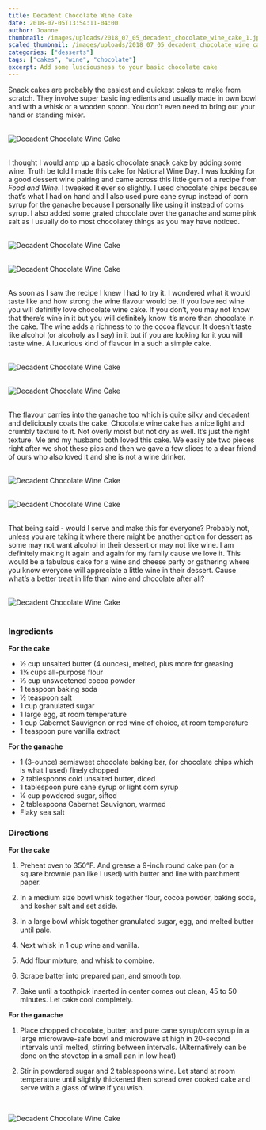 ```yaml
---
title: Decadent Chocolate Wine Cake
date: 2018-07-05T13:54:11-04:00
author: Joanne
thumbnail: /images/uploads/2018_07_05_decadent_chocolate_wine_cake_1.jpg
scaled_thumbnail: /images/uploads/2018_07_05_decadent_chocolate_wine_cake_0.jpg
categories: ["desserts"]
tags: ["cakes", "wine", "chocolate"]
excerpt: Add some lusciousness to your basic chocolate cake
---
```


Snack cakes are probably the easiest and quickest cakes to make from scratch. They involve super basic ingredients and usually made in own bowl and with a whisk or a wooden spoon. You don’t even need to bring out your hand or standing mixer.
</br>
</br>

![Decadent Chocolate Wine Cake](/images/uploads/2018_07_05_decadent_chocolate_wine_cake_2.jpg)
</br>
</br>

I thought I would amp up a basic chocolate snack cake by adding some wine. Truth be told I made this cake for National Wine Day. I was looking for a good dessert wine pairing and came across this little gem of a recipe from _Food and Wine_. I tweaked it ever so slightly. I used chocolate chips because that’s what I had on hand and I also used pure cane syrup instead of corn syrup for the ganache because I personally like using it instead of corns syrup. I also added some grated chocolate over the ganache and some pink salt as I usually do to most chocolatey things as you may have noticed.
</br>
</br>

![Decadent Chocolate Wine Cake](/images/uploads/2018_07_05_decadent_chocolate_wine_cake_3.jpg)
</br>
</br>

![Decadent Chocolate Wine Cake](/images/uploads/2018_07_05_decadent_chocolate_wine_cake_4.jpg)
</br>
</br>

As soon as I saw the recipe I knew I had to try it. I wondered what it would taste like and how strong the wine flavour would be. If you love red wine you will definitly love chocolate wine cake. If you don’t, you may not know that there’s wine in it but you will definitely know it’s more than chocolate in the cake. The wine adds a richness to to the cocoa flavour. It doesn’t taste like alcohol (or alcoholy as I say) in it but if you are looking for it you will taste wine. A luxurious kind of flavour in a such a simple cake.
</br>
</br>

![Decadent Chocolate Wine Cake](/images/uploads/2018_07_05_decadent_chocolate_wine_cake_5.jpg)
</br>
</br>

![Decadent Chocolate Wine Cake](/images/uploads/2018_07_05_decadent_chocolate_wine_cake_6.jpg)
</br>
</br>

The flavour carries into the ganache too which is quite silky and decadent and deliciously coats the cake. Chocolate wine cake has a nice light and crumbly texture to it. Not overly moist but not dry as well. It’s just the right texture. Me and my husband both loved this cake. We easily ate two pieces right after we shot these pics and then we gave a few slices to a dear friend of ours who also loved it and she is not a wine drinker.
</br>
</br>

![Decadent Chocolate Wine Cake](/images/uploads/2018_07_05_decadent_chocolate_wine_cake_7.jpg)
</br>
</br>

![Decadent Chocolate Wine Cake](/images/uploads/2018_07_05_decadent_chocolate_wine_cake_8.jpg)
</br>
</br>

That being said - would I serve and make this for everyone? Probably not, unless you are taking it where there might be another option for dessert as some may not want alcohol in their dessert or may not like wine. I am definitely making it again and again for my family cause we love it. This would be a fabulous cake for a wine and cheese party or gathering where you know everyone will appreciate a little wine in their dessert. Cause what’s a better treat in life than wine and chocolate after all?
</br>
</br>

![Decadent Chocolate Wine Cake](/images/uploads/2018_07_05_decadent_chocolate_wine_cake_9.jpg)
</br>
</br>

### Ingredients

__For the cake__

* &frac12; cup unsalted butter (4 ounces), melted, plus more for greasing
* 1&frac14; cups all-purpose flour
* &frac13; cup unsweetened cocoa powder
* 1 teaspoon baking soda
* &frac12; teaspoon salt
* 1 cup granulated sugar
* 1 large egg, at room temperature
* 1 cup Cabernet Sauvignon or red wine of choice, at room temperature
* 1 teaspoon pure vanilla extract

__For the ganache__

* 1 (3-ounce) semisweet chocolate baking bar, (or chocolate chips which is what I used) finely chopped
* 2 tablespoons cold unsalted butter, diced
* 1 tablespoon pure cane syrup or light corn syrup
* &frac14; cup powdered sugar, sifted
* 2 tablespoons Cabernet Sauvignon, warmed
* Flaky sea salt

### Directions
__For the cake__

1. Preheat oven to 350°F. And grease a 9-inch round cake pan (or a square brownie pan like I used) with butter and line with parchment paper. 

2. In a medium size bowl whisk together flour, cocoa powder, baking soda, and kosher salt and set aside.

3. In a large bowl whisk together granulated sugar, egg, and melted butter until pale.

4. Next whisk in 1 cup wine and vanilla.

5. Add flour mixture, and whisk to combine.

6. Scrape batter into prepared pan, and smooth top.

7. Bake until a toothpick inserted in center comes out clean, 45 to 50 minutes. Let cake cool completely.

__For the ganache__

1. Place chopped chocolate, butter, and pure cane syrup/corn syrup in a large microwave-safe bowl and microwave at high in 20-second intervals until melted, stirring between intervals. (Alternatively can be done on the stovetop in a small pan in low heat)

1. Stir in powdered sugar and 2 tablespoons wine. Let stand at room temperature until slightly thickened then spread over cooked cake and serve with a glass of wine if you wish.

</br>

![Decadent Chocolate Wine Cake](/images/uploads/2018_07_05_decadent_chocolate_wine_cake_10.jpg)
